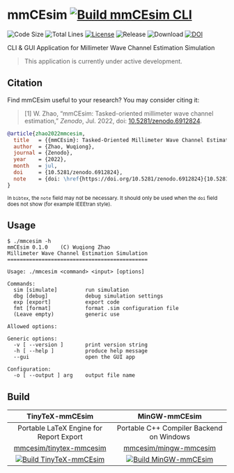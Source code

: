 # mmCEsim [![Build mmCEsim CLI](https://github.com/mmcesim/mmcesim/actions/workflows/build.yml/badge.svg)](https://github.com/mmcesim/mmcesim/actions/workflows/build.yml)
![Code Size](https://img.shields.io/github/languages/code-size/mmcesim/mmcesim)
![Total Lines](https://img.shields.io/tokei/lines/github/mmcesim/mmcesim)
[![License](https://img.shields.io/github/license/mmcesim/mmcesim)](LICENSE)
![Release](https://img.shields.io/github/v/release/mmcesim/mmcesim?include_prereleases)
![Download](https://img.shields.io/github/downloads/mmcesim/mmcesim/total)
[![DOI](https://zenodo.org/badge/DOI/10.5281/zenodo.6912824.svg)](https://doi.org/10.5281/zenodo.6912824)
<!-- ![Twitter](https://img.shields.io/twitter/follow/mmcesim?style=social) -->

CLI & GUI Application for Millimeter Wave Channel Estimation Simulation

> This application is currently under active development.

## Citation
Find mmCEsim useful to your research?
You may consider citing it:

> [1] W. Zhao, “mmCEsim: Tasked-oriented millimeter wave channel estimation,” *Zenodo*, Jul. 2022, doi: [10.5281/zenodo.6912824](https://doi.org/10.5281/zenodo.6912824).
```bib
@article{zhao2022mmcesim,
  title   = {{mmCEsim}: Tasked-Oriented Millimeter Wave Channel Estimation Simulation},
  author  = {Zhao, Wuqiong},
  journal = {Zenodo},
  year    = {2022},
  month   = jul,
  doi     = {10.5281/zenodo.6912824},
  note    = {doi: \href{https://doi.org/10.5281/zenodo.6912824}{10.5281/zenodo.6912824}}
}
```
<sup>In `bibtex`, the `note` field may not be necessary. It should only be used when the `doi` field does not show (for example IEEEtran style).</sup>

## Usage
```
$ ./mmcesim -h
mmCEsim 0.1.0    (C) Wuqiong Zhao
Millimeter Wave Channel Estimation Simulation
=============================================

Usage: ./mmcesim <command> <input> [options]

Commands:
  sim [simulate]         run simulation
  dbg [debug]            debug simulation settings
  exp [export]           export code
  fmt [format]           format .sim configuration file
  (Leave empty)          generic use

Allowed options:

Generic options:
  -v [ --version ]       print version string
  -h [ --help ]          produce help message
  --gui                  open the GUI app

Configuration:
  -o [ --output ] arg    output file name
```

## Build
| TinyTeX-mmCEsim | MinGW-mmCEsim |
| :-: | :-: |
| Portable LaTeX Engine for Report Export | Portable C++ Compiler Backend on Windows |
| [mmcesim/tinytex-mmcesim](https://github.com/mmcesim/tinytex-mmcesim) | [mmcesim/mingw-mmcesim](https://github.com/mmcesim/mingw-mmcesim) |
| [![Build TinyTeX-mmCEsim](https://github.com/mmcesim/tinytex-mmcesim/actions/workflows/build.yml/badge.svg)](https://github.com/mmcesim/tinytex-mmcesim/actions/workflows/build.yml) | [![Build MinGW-mmCEsim](https://github.com/mmcesim/mingw-mmcesim/actions/workflows/build.yml/badge.svg)](https://github.com/mmcesim/mingw-mmcesim/actions/workflows/build.yml) |
